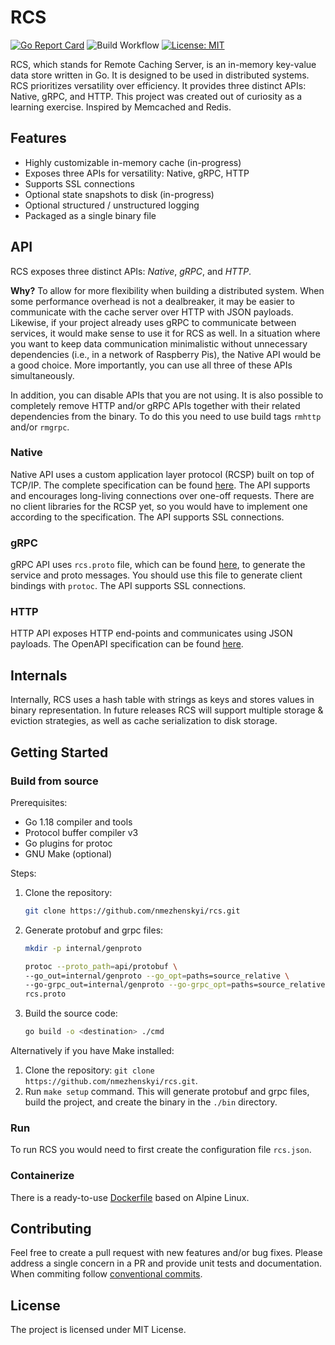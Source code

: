 # RCS

[![Go Report Card](https://goreportcard.com/badge/github.com/nmezhenskyi/rcs)](https://goreportcard.com/report/github.com/nmezhenskyi/rcs)
![Build Workflow](https://github.com/nmezhenskyi/rcs/actions/workflows/go.yml/badge.svg)
[![License: MIT](https://img.shields.io/badge/License-MIT-blue.svg)](https://github.com/nmezhenskyi/rcs/blob/main/LICENSE.md)

RCS, which stands for Remote Caching Server, is an in-memory key-value data store written in Go.
It is designed to be used in distributed systems. RCS prioritizes versatility over efficiency.
It provides three distinct APIs: Native, gRPC, and HTTP. This project was created out of curiosity
as a learning exercise. Inspired by Memcached and Redis.

## Features

- Highly customizable in-memory cache (in-progress)
- Exposes three APIs for versatility: Native, gRPC, HTTP
- Supports SSL connections
- Optional state snapshots to disk (in-progress)
- Optional structured / unstructured logging
- Packaged as a single binary file

## API

RCS exposes three distinct APIs: *Native*, *gRPC*, and *HTTP*.

__Why?__ To allow for more flexibility when building a distributed system.
When some performance overhead is not a dealbreaker, it may be easier to communicate
with the cache server over HTTP with JSON payloads. Likewise, if your project already uses gRPC
to communicate between services, it would make sense to use it for RCS as well.
In a situation where you want to keep data communication minimalistic without unnecessary
dependencies (i.e., in a network of Raspberry Pis), the Native API would be a good choice.
More importantly, you can use all three of these APIs simultaneously.  

In addition, you can disable APIs that you are not using. It is also possible to completely remove HTTP
and/or gRPC APIs together with their related dependencies from the binary. To do this you need to use
build tags `rmhttp` and/or `rmgrpc`.

### Native

Native API uses a custom application layer protocol (RCSP) built on top of TCP/IP. The complete
specification can be found [here](https://github.com/nmezhenskyi/rcs/blob/main/api/native/rcs.md).
The API supports and encourages long-living connections over one-off requests. There are no client
libraries for the RCSP yet, so you would have to implement one according to the specification.
The API supports SSL connections.

### gRPC

gRPC API uses `rcs.proto` file, which can be found
[here](https://github.com/nmezhenskyi/rcs/blob/main/api/protobuf/rcs.proto),
to generate the service and proto messages. You should use this file to generate client bindings with
`protoc`. The API supports SSL connections.

### HTTP

HTTP API exposes HTTP end-points and communicates using JSON payloads. The OpenAPI specification can be
found [here](https://github.com/nmezhenskyi/rcs/blob/main/api/openapi/rcs.yaml).

## Internals

Internally, RCS uses a hash table with strings as keys and stores values in binary representation.
In future releases RCS will support multiple storage & eviction strategies, as well as cache serialization
to disk storage.

## Getting Started

### Build from source

Prerequisites:

- Go 1.18 compiler and tools
- Protocol buffer compiler v3
- Go plugins for protoc
- GNU Make (optional)

Steps:

1. Clone the repository:
   ```sh
   git clone https://github.com/nmezhenskyi/rcs.git
   ```
2. Generate protobuf and grpc files: 
   ```sh
   mkdir -p internal/genproto
   
   protoc --proto_path=api/protobuf \
   --go_out=internal/genproto --go_opt=paths=source_relative \
   --go-grpc_out=internal/genproto --go-grpc_opt=paths=source_relative \
   rcs.proto
   ```
3. Build the source code:
   ```sh
   go build -o <destination> ./cmd
   ```

Alternatively if you have Make installed:

1. Clone the repository: `git clone https://github.com/nmezhenskyi/rcs.git`.
2. Run `make setup` command. This will generate protobuf and grpc files, build the project,
and create the binary in the `./bin` directory.

### Run

To run RCS you would need to first create the configuration file `rcs.json`.

### Containerize

There is a ready-to-use [Dockerfile](https://github.com/nmezhenskyi/rcs/blob/main/Dockerfile) based
on Alpine Linux.

## Contributing

Feel free to create a pull request with new features and/or bug fixes.
Please address a single concern in a PR and provide unit tests and documentation.
When commiting follow [conventional commits](https://www.conventionalcommits.org/en/v1.0.0/).

## License

The project is licensed under MIT License.
